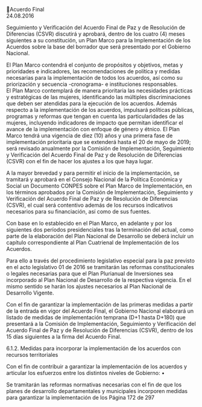 Acuerdo Final  
24.08.2016  

Seguimiento  y  Verificación  del  Acuerdo  Final  de  Paz  y  de  Resolución  de  Diferencias  (CSVR)  discutirá  y 
aprobará,  dentro  de  los    cuatro  (4)  meses  siguientes  a  su  constitución,  un  Plan  Marco  para  la 
Implementación  de  los  Acuerdos  sobre  la  base  del  borrador  que  será  presentado  por  el  Gobierno 
Nacional. 
 
El  Plan  Marco  contendrá  el  conjunto  de  propósitos  y  objetivos,  metas  y  prioridades  e  indicadores,  las 
recomendaciones  de  política  y  medidas  necesarias  para  la  implementación  de  todos  los  acuerdos,  así 
como su priorización y secuencia -cronograma- e instituciones responsables.  
El Plan Marco contemplará de manera prioritaria las necesidades prácticas y estratégicas de las mujeres, 
identificando las múltiples discriminaciones que deben ser atendidas para la ejecución de los acuerdos. 
Además respecto a la implementación de los acuerdos, impulsará políticas públicas, programas y reformas 
que  tengan  en  cuenta  las  particularidades  de  las  mujeres,  incluyendo  indicadores  de  impacto  que 
permitan identificar el avance de la implementación con enfoque de género y étnico. 
El Plan Marco tendrá una vigencia de diez (10) años y una primera fase de implementación prioritaria que 
se extenderá hasta el 20 de mayo de 2019; será revisado anualmente por la Comisión de Implementación, 
Seguimiento y Verificación del Acuerdo Final de Paz y de Resolución de Diferencias (CSVR) con el fin de 
hacer los ajustes a los que haya lugar.  
 
A la mayor brevedad y para permitir el inicio de la implementación, se tramitará y aprobará en el Consejo 
Nacional de la Política Económica y Social un Documento CONPES sobre el Plan Marco de Implementación, 
en los términos aprobados por la Comisión de Implementación, Seguimiento y Verificación del Acuerdo 
Final  de  Paz  y  de  Resolución  de  Diferencias  (CSVR),  el  cual  será  contentivo  además  de  los  recursos 
indicativos necesarios para su financiación, así como de sus fuentes. 
 
Con base en lo establecido en el Plan Marco, en adelante y por los siguientes dos períodos presidenciales 
tras la terminación del actual, como parte de la elaboración del Plan Nacional de Desarrollo se deberá 
incluir un capítulo correspondiente al Plan Cuatrienal de Implementación de los Acuerdos. 
 
Para ello a través del procedimiento legislativo especial para la paz previsto en el acto legislativo 01 de 
2016  se  tramitarán  las  reformas  constitucionales  o  legales  necesarias  para  que  el  Plan  Plurianual  de 
Inversiones sea incorporado al Plan Nacional de Desarrollo de la respectiva vigencia. En el mismo sentido 
se harán los ajustes necesarios al Plan Nacional de Desarrollo Vigente. 
 
Con el fin de garantizar la implementación de las primeras medidas a partir de  la entrada en vigor del 
Acuerdo Final, el Gobierno Nacional elaborará un listado de medidas de implementación temprana (D+1 
hasta D+180) que presentará a la Comisión de Implementación, Seguimiento y Verificación del Acuerdo 
Final de Paz y de Resolución de Diferencias (CSVR), dentro de los 15 días siguientes a la firma del Acuerdo 
Final. 
 
6.1.2. Medidas para incorporar la implementación de los acuerdos con recursos  territoriales  
  
Con el fin de contribuir a garantizar la implementación de los acuerdos y articular los esfuerzos entre los 
distintos niveles de Gobierno: 
•

Se  tramitarán  las  reformas  normativas  necesarias  con  el  fin  de  que  los  planes  de  desarrollo 
departamentales  y  municipales  incorporen  medidas  para  garantizar  la  implementación  de  los 
Página 172 de 297 

 

